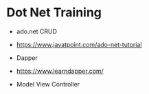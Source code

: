 # Dot Net Training

- ado.net CRUD
- https://www.javatpoint.com/ado-net-tutorial

- Dapper 
- https://www.learndapper.com/

- Model View Controller